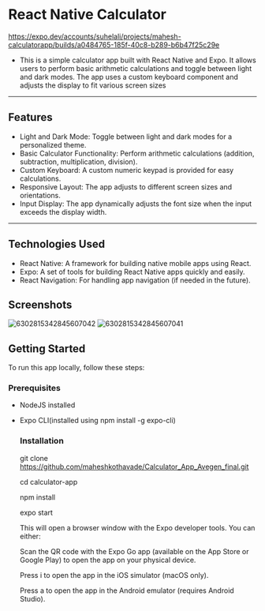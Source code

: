 # React Native Calculator

https://expo.dev/accounts/suhelali/projects/mahesh-calculatorapp/builds/a0484765-185f-40c8-b289-b6b47f25c29e


- This is a simple calculator app built with React Native and Expo. It allows users to perform basic arithmetic calculations and toggle between light and dark modes. The app uses a custom keyboard component and adjusts the display to fit various screen sizes
---
## Features

- Light and Dark Mode: Toggle between light and dark modes for a personalized theme.
- Basic Calculator Functionality: Perform arithmetic calculations (addition, subtraction, multiplication, division).
- Custom Keyboard: A custom numeric keypad is provided for easy calculations.
- Responsive Layout: The app adjusts to different screen sizes and orientations.
- Input Display: The app dynamically adjusts the font size when the input exceeds the display width.
---
## Technologies Used

- React Native: A framework for building native mobile apps using React.
- Expo: A set of tools for building React Native apps quickly and easily.
- React Navigation: For handling app navigation (if needed in the future).

## Screenshots

![6302815342845607042](https://github.com/user-attachments/assets/0da5a6bb-d4cf-488f-b223-a32af7b07679)
![6302815342845607041](https://github.com/user-attachments/assets/f64acd9a-9404-48c9-8b63-a75ac2b1b3a2)



## Getting Started

To run this app locally, follow these steps:
### Prerequisites

- NodeJS installed
- Expo CLI(installed using npm install -g expo-cli)

  ### Installation

  git clone https://github.com/maheshkothavade/Calculator_App_Avegen_final.git
  
  cd calculator-app

  npm install

  expo start

     This will open a browser window with the Expo developer tools. You can either:
  
     Scan the QR code with the Expo Go app (available on the App Store or Google Play) to open the app on your physical device.
  
     Press i to open the app in the iOS simulator (macOS only).
  
     Press a to open the app in the Android emulator (requires Android Studio).



